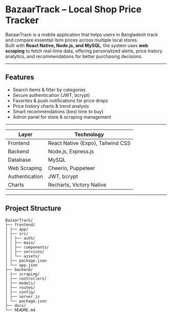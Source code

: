 ﻿#  BazaarTrack – Local Shop Price Tracker

BazaarTrack is a mobile application that helps users in Bangladesh track and compare essential item prices across multiple local stores.  
Built with **React Native, Node.js, and MySQL**, the system uses **web scraping** to fetch real-time data, offering personalized alerts, price history analytics, and recommendations for better purchasing decisions.

---

##  Features
-  Search items & filter by categories  
-  Secure authentication (JWT, bcrypt)  
-  Favorites & push notifications for price drops  
-  Price history charts & trend analysis  
-  Smart recommendations (best time to buy)  
-  Admin panel for store & scraping management  

---

| Layer          | Technology                        |
| -------------- | --------------------------------- |
| Frontend       | React Native (Expo), Tailwind CSS |
| Backend        | Node.js, Express.js               |
| Database       | MySQL                             |
| Web Scraping   | Cheerio, Puppeteer                |
| Authentication | JWT, bcrypt                       |
| Charts         | Recharts, Victory Native          |


---

## Project Structure

```
BazaarTrack/
├── frontend/
│ ├── app/
│ ├── src/
│ │ ├── auth/
│ │ ├── main/
│ │ ├── components/
│ │ ├── services/
│ │ └── assets/
│ ├── package.json
│ └── app.json
├── backend/
│ ├── scraping/
│ ├── controllers/
│ ├── models/
│ ├── routes/
│ ├── config/
│ ├── server.js
│ └── package.json
├── docs/
└── README.md

